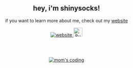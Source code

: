 <div align=center>
  <h2>hey, i'm shinysocks!</h2>
  <p>if you want to learn more about me, check out my <a href="https://shinysocks.net">website</a></p>

  <a href="https://stats.uptimerobot.com/5E4nKcMmG6/794139090">
    <img alt="website" src="https://img.shields.io/website?down_color=%23f38ba8&down_message=down&label=shinysocks.net&up_color=%23a6e3a1&up_message=up&url=https%3A%2F%2Fshinysocks.net&style=for-the-badge">
  </a><a href='https://ko-fi.com/V7V0KSBRJ' target='_blank'><img height='28' style='border:0px;height:28px;' src='https://storage.ko-fi.com/cdn/kofi4.png?v=3' border='0' alt='Buy Me a Coffee at ko-fi.com' /></a>

  <br><br>
  
  <a href="https://xkcd.com/345/">
    <img alt="mom's coding" src="https://github.com/shinysocks/shinysocks/assets/91911303/21687629-de1d-457f-957c-951e34a3676a"
  </a>

</div>
